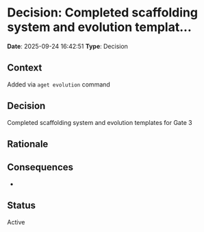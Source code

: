 # Decision: Completed scaffolding system and evolution templat...

**Date**: 2025-09-24 16:42:51
**Type**: Decision

## Context
Added via `aget evolution` command

## Decision
Completed scaffolding system and evolution templates for Gate 3

## Rationale


## Consequences
-

## Status
Active
